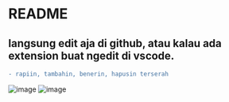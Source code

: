 # README
## langsung edit aja di github, atau kalau ada extension buat ngedit di vscode. 
```diff
- rapiin, tambahin, benerin, hapusin terserah
```


![image](https://preview.redd.it/who-the-hell-actually-makes-these-boomer-gifs-v0-pjxzm0wk565c1.gif?width=220&auto=webp&s=96419833096036f65b83673e3e19406415290c1b) ![image](https://media.tenor.com/wujhfJnnMDkAAAAM/he-died-cat-falling-over.gif)
